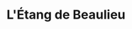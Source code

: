---
title: "L'Étang de Beaulieu"
url: /sainte-genevieve-des-bois/letang-de-beaulieu/
shop: fruits de mer
---